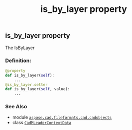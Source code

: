 ﻿---
title: is_by_layer property
second_title: Aspose.CAD for Python via .NET API References
description: 
type: docs
weight: 290
url: /python-net/aspose.cad.fileformats.cad.cadobjects/cadmleadercontextdata/is_by_layer/
is_root: false
---

## is_by_layer property


The IsByLayer
### Definition:
```python
@property
def is_by_layer(self):
    ...
@is_by_layer.setter
def is_by_layer(self, value):
    ...
```

### See Also
* module [`aspose.cad.fileformats.cad.cadobjects`](../../)
* class [`CadMLeaderContextData`](/cad/python-net/aspose.cad.fileformats.cad.cadobjects/cadmleadercontextdata)
